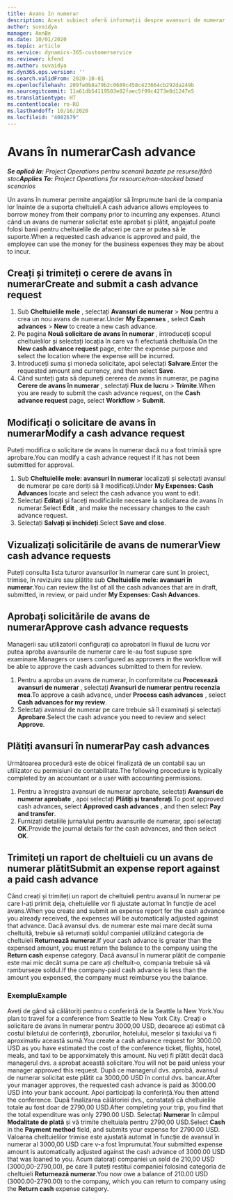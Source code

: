 ```yaml
---
title: Avans în numerar
description: Acest subiect oferă informații despre avansuri de numerar.
author: suvaidya
manager: AnnBe
ms.date: 10/01/2020
ms.topic: article
ms.service: dynamics-365-customerservice
ms.reviewer: kfend
ms.author: suvaidya
ms.dyn365.ops.version: ''
ms.search.validFrom: 2020-10-01
ms.openlocfilehash: 209fe0b8a79b2c0689c458c423664cb292da249b
ms.sourcegitcommit: 11a61db54119503e82faec5f99c4273e8d1247e5
ms.translationtype: HT
ms.contentlocale: ro-RO
ms.lasthandoff: 10/16/2020
ms.locfileid: "4082679"
---
```

# <a name="cash-advance"></a><span data-ttu-id="73bf2-103">Avans în numerar</span><span class="sxs-lookup"><span data-stu-id="73bf2-103">Cash advance</span></span>

<span data-ttu-id="73bf2-104">_**Se aplică la:** Project Operations pentru scenarii bazate pe resurse/fără stoc_</span><span class="sxs-lookup"><span data-stu-id="73bf2-104">_**Applies To:** Project Operations for resource/non-stocked based scenarios_</span></span>

<span data-ttu-id="73bf2-105">Un avans în numerar permite angajaților să împrumute bani de la compania lor înainte de a suporta cheltuieli.</span><span class="sxs-lookup"><span data-stu-id="73bf2-105">A cash advance allows employees to borrow money from their company prior to incurring any expenses.</span></span> <span data-ttu-id="73bf2-106">Atunci când un avans de numerar solicitat este aprobat și plătit, angajatul poate folosi banii pentru cheltuielile de afaceri pe care ar putea să le suporte.</span><span class="sxs-lookup"><span data-stu-id="73bf2-106">When a requested cash advance is approved and paid, the employee can use the money for the business expenses they may be about to incur.</span></span> 

## <a name="create-and-submit-a-cash-advance-request"></a><span data-ttu-id="73bf2-107">Creați și trimiteți o cerere de avans în numerar</span><span class="sxs-lookup"><span data-stu-id="73bf2-107">Create and submit a cash advance request</span></span>

1. <span data-ttu-id="73bf2-108">Sub **Cheltuielile mele** , selectați **Avansuri de numerar** > **Nou** pentru a crea un nou avans de numerar.</span><span class="sxs-lookup"><span data-stu-id="73bf2-108">Under **My Expenses** , select **Cash advances** > **New** to create a new cash advance.</span></span> 
2. <span data-ttu-id="73bf2-109">Pe pagina **Nouă solicitare de avans în numerar** , introduceți scopul cheltuielilor și selectați locația în care va fi efectuată cheltuiala.</span><span class="sxs-lookup"><span data-stu-id="73bf2-109">On the **New cash advance request** page, enter the expense purpose and select the location where the expense will be incurred.</span></span>
3. <span data-ttu-id="73bf2-110">Introduceți suma și moneda solicitate, apoi selectați **Salvare**.</span><span class="sxs-lookup"><span data-stu-id="73bf2-110">Enter the requested amount and currency, and then select **Save**.</span></span> 
4. <span data-ttu-id="73bf2-111">Când sunteți gata să depuneți cererea de avans în numerar, pe pagina **Cerere de avans în numerar** , selectați **Flux de lucru** > **Trimite**.</span><span class="sxs-lookup"><span data-stu-id="73bf2-111">When you are ready to submit the cash advance request, on the **Cash advance request** page, select **Workflow** > **Submit**.</span></span>

## <a name="modify-a-cash-advance-request"></a><span data-ttu-id="73bf2-112">Modificați o solicitare de avans în numerar</span><span class="sxs-lookup"><span data-stu-id="73bf2-112">Modify a cash advance request</span></span>

<span data-ttu-id="73bf2-113">Puteți modifica o solicitare de avans în numerar dacă nu a fost trimisă spre aprobare.</span><span class="sxs-lookup"><span data-stu-id="73bf2-113">You can modify a cash advance request if it has not been submitted for approval.</span></span>

1. <span data-ttu-id="73bf2-114">Sub **Cheltuielile mele: avansuri în numerar** localizați și selectați avansul de numerar pe care doriți să îl modificați.</span><span class="sxs-lookup"><span data-stu-id="73bf2-114">Under **My Expenses: Cash Advances** locate and select the cash advance you want to edit.</span></span>
2. <span data-ttu-id="73bf2-115">Selectați **Editați** și faceți modificările necesare la solicitarea de avans în numerar.</span><span class="sxs-lookup"><span data-stu-id="73bf2-115">Select **Edit** , and make the necessary changes to the cash advance request.</span></span> 
3. <span data-ttu-id="73bf2-116">Selectați **Salvați și închideți**.</span><span class="sxs-lookup"><span data-stu-id="73bf2-116">Select **Save and close**.</span></span>


## <a name="view-cash-advance-requests"></a><span data-ttu-id="73bf2-117">Vizualizați solicitările de avans de numerar</span><span class="sxs-lookup"><span data-stu-id="73bf2-117">View cash advance requests</span></span>
<span data-ttu-id="73bf2-118">Puteți consulta lista tuturor avansurilor în numerar care sunt în proiect, trimise, în revizuire sau plătite sub **Cheltuielile mele: avansuri în numerar**.</span><span class="sxs-lookup"><span data-stu-id="73bf2-118">You can review the list of all the cash advances that are in draft, submitted, in review, or paid under **My Expenses: Cash Advances**.</span></span> 

## <a name="approve-cash-advance-requests"></a><span data-ttu-id="73bf2-119">Aprobați solicitările de avans de numerar</span><span class="sxs-lookup"><span data-stu-id="73bf2-119">Approve cash advance requests</span></span>

<span data-ttu-id="73bf2-120">Managerii sau utilizatorii configurați ca aprobatori în fluxul de lucru vor putea aproba avansurile de numerar care le-au fost supuse spre examinare.</span><span class="sxs-lookup"><span data-stu-id="73bf2-120">Managers or users configured as approvers in the workflow will be able to approve the cash advances submitted to them for review.</span></span> 

1. <span data-ttu-id="73bf2-121">Pentru a aproba un avans de numerar, în conformitate cu **Procesează avansuri de numerar** , selectați **Avansuri de numerar pentru recenzia mea**.</span><span class="sxs-lookup"><span data-stu-id="73bf2-121">To approve a cash advance, under **Process cash advances** , select **Cash advances for my review**.</span></span>
2. <span data-ttu-id="73bf2-122">Selectați avansul de numerar pe care trebuie să îl examinați și selectați **Aprobare**.</span><span class="sxs-lookup"><span data-stu-id="73bf2-122">Select the cash advance you need to review and select **Approve**.</span></span>  

## <a name="pay-cash-advances"></a><span data-ttu-id="73bf2-123">Plătiți avansuri în numerar</span><span class="sxs-lookup"><span data-stu-id="73bf2-123">Pay cash advances</span></span> 
<span data-ttu-id="73bf2-124">Următoarea procedură este de obicei finalizată de un contabil sau un utilizator cu permisiuni de contabilitate.</span><span class="sxs-lookup"><span data-stu-id="73bf2-124">The following procedure is typically completed by an accountant or a user with accounting permissions.</span></span>

1. <span data-ttu-id="73bf2-125">Pentru a înregistra avansuri de numerar aprobate, selectați **Avansuri de numerar aprobate** , apoi selectați **Plătiți și transferați**.</span><span class="sxs-lookup"><span data-stu-id="73bf2-125">To post approved cash advances, select **Approved cash advances** , and then select **Pay and transfer**.</span></span>  
2. <span data-ttu-id="73bf2-126">Furnizați detaliile jurnalului pentru avansurile de numerar, apoi selectați **OK**.</span><span class="sxs-lookup"><span data-stu-id="73bf2-126">Provide the journal details for the cash advances, and then select **OK**.</span></span> 

## <a name="submit-an-expense-report-against-a-paid-cash-advance"></a><span data-ttu-id="73bf2-127">Trimiteți un raport de cheltuieli cu un avans de numerar plătit</span><span class="sxs-lookup"><span data-stu-id="73bf2-127">Submit an expense report against a paid cash advance</span></span> 

<span data-ttu-id="73bf2-128">Când creați și trimiteți un raport de cheltuieli pentru avansul în numerar pe care l-ați primit deja, cheltuielile vor fi ajustate automat în funcție de acel avans.</span><span class="sxs-lookup"><span data-stu-id="73bf2-128">When you create and submit an expense report for the cash advance you already received, the expenses will be automatically adjusted against that advance.</span></span> <span data-ttu-id="73bf2-129">Dacă avansul dvs. de numerar este mai mare decât suma cheltuită, trebuie să returnați soldul companiei utilizând categoria de cheltuieli **Returnează numerar**.</span><span class="sxs-lookup"><span data-stu-id="73bf2-129">If your cash advance is greater than the expensed amount, you must return the balance to the company using the **Return cash** expense category.</span></span> <span data-ttu-id="73bf2-130">Dacă avansul în numerar plătit de companie este mai mic decât suma pe care ați cheltuit-o, compania trebuie să vă ramburseze soldul.</span><span class="sxs-lookup"><span data-stu-id="73bf2-130">If the company-paid cash advance is less than the amount you expensed, the company must reimburse you the balance.</span></span> 

### <a name="example"></a><span data-ttu-id="73bf2-131">Exemplu</span><span class="sxs-lookup"><span data-stu-id="73bf2-131">Example</span></span>
<span data-ttu-id="73bf2-132">Aveți de gând să călătoriți pentru o conferință de la Seattle la New York.</span><span class="sxs-lookup"><span data-stu-id="73bf2-132">You plan to travel for a conference from Seattle to New York City.</span></span> <span data-ttu-id="73bf2-133">Creați o solicitare de avans în numerar pentru 3000,00 USD, deoarece ați estimat că costul biletului de conferință, zborurilor, hotelului, meselor și taxiului va fi aproximativ această sumă.</span><span class="sxs-lookup"><span data-stu-id="73bf2-133">You create a cash advance request for 3000.00 USD as you have estimated the cost of the conference ticket, flights, hotel, meals, and taxi to be apporximately this amount.</span></span> <span data-ttu-id="73bf2-134">Nu veți fi plătit decât dacă managerul dvs. a aprobat această solicitare.</span><span class="sxs-lookup"><span data-stu-id="73bf2-134">You will not be paid unless your manager approved this request.</span></span> <span data-ttu-id="73bf2-135">După ce managerul dvs. aprobă, avansul de numerar solicitat este plătit ca 3000,00 USD în contul dvs. bancar.</span><span class="sxs-lookup"><span data-stu-id="73bf2-135">After your manager approves, the requested cash advance is paid as 3000.00 USD into your bank account.</span></span> <span data-ttu-id="73bf2-136">Apoi participați la conferință.</span><span class="sxs-lookup"><span data-stu-id="73bf2-136">You then attend the conference.</span></span> <span data-ttu-id="73bf2-137">După finalizarea călătoriei dvs., constatați că cheltuielile totale au fost doar de 2790,00 USD.</span><span class="sxs-lookup"><span data-stu-id="73bf2-137">After completing your trip, you find that the total expenditure was only 2790.00 USD.</span></span> <span data-ttu-id="73bf2-138">Selectați **Numerar** în câmpul **Modalitate de plată** și vă trimite cheltuiala pentru 2790,00 USD.</span><span class="sxs-lookup"><span data-stu-id="73bf2-138">Select **Cash** in the **Payment method** field, and submits your expense for 2790.00 USD.</span></span> <span data-ttu-id="73bf2-139">Valoarea cheltuielilor trimise este ajustată automat în funcție de avansul în numerar al 3000,00 USD care v-a fost împrumutat.</span><span class="sxs-lookup"><span data-stu-id="73bf2-139">Your submitted expense amount is automatically adjusted against the cash advance of 3000.00 USD that was loaned to you.</span></span> <span data-ttu-id="73bf2-140">Acum datorați companiei un sold de 210,00 USD (3000,00-2790,00), pe care îl puteți restitui companiei folosind categoria de cheltuieli **Returnează numerar**.</span><span class="sxs-lookup"><span data-stu-id="73bf2-140">You now owe a balance of 210.00 USD (3000.00-2790.00) to the company, which you can return to company using the **Return cash** expense category.</span></span> 
